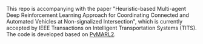 This repo is accompanying with the paper "Heuristic-based Multi-agent Deep Reinforcement Learning Approach for Coordinating Connected and Automated Vehicles at Non-signalized Intersection", which is currently accepted by IEEE Transactions on Intelligent Transportation Systems (TITS). The code is developed based on [PyMARL2](https://github.com/hijkzzz/pymarl2).
